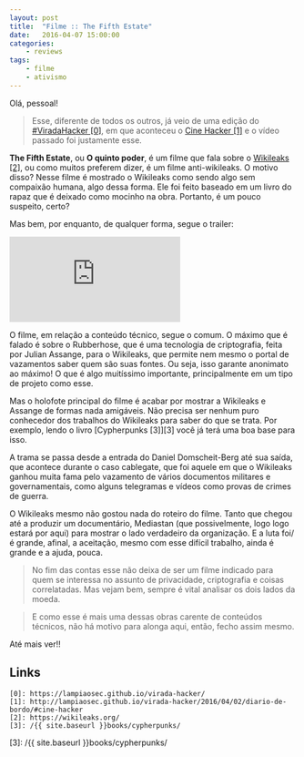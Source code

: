```yaml
---
layout: post
title:	"Filme :: The Fifth Estate"
date:	2016-04-07 15:00:00
categories:
    - reviews
tags:
    - filme
    - ativismo
---
```


Olá, pessoal!

> Esse, diferente de todos os outros, já veio de uma edição do [#ViradaHacker \[0\]][0], em que aconteceu o [Cine Hacker \[1\]][1] e o vídeo passado foi justamente esse.

**The Fifth Estate**, ou **O quinto poder**, é um filme que fala sobre o [Wikileaks \[2\]][2], ou como muitos preferem dizer, é um filme anti-wikileaks. O motivo disso? Nesse filme é mostrado o Wikileaks como sendo algo sem compaixão humana, algo dessa forma. Ele foi feito baseado em um livro do rapaz que é deixado como mocinho na obra. Portanto, é um pouco suspeito, certo?

Mas bem, por enquanto, de qualquer forma, segue o trailer:

<iframe src="https://www.youtube.com/embed/JV7S888zYm0" frameborder="0" allowfullscreen></iframe>

O filme, em relação a conteúdo técnico, segue o comum. O máximo que é falado é sobre o Rubberhose, que é uma tecnologia de criptografia, feita por Julian Assange, para o Wikileaks, que permite nem mesmo o portal de vazamentos saber quem são suas fontes. Ou seja, isso garante anonimato ao máximo! O que é algo muitíssimo importante, principalmente em um tipo de projeto como esse.

Mas o holofote principal do filme é acabar por mostrar a Wikileaks e Assange de formas nada amigáveis. Não precisa ser nenhum puro conhecedor dos trabalhos do Wikileaks para saber do que se trata. Por exemplo, lendo o livro [Cypherpunks \[3\]][3] você já terá uma boa base para isso.

A trama se passa desde a entrada do Daniel Domscheit-Berg até sua saída, que acontece durante o caso cablegate, que foi aquele em que o Wikileaks ganhou muita fama pelo vazamento de vários documentos militares e governamentais, como alguns telegramas e vídeos como provas de crimes de guerra.

O Wikileaks mesmo não gostou nada do roteiro do filme. Tanto que chegou até a produzir um documentário, Mediastan (que possivelmente, logo logo estará por aqui) para mostrar o lado verdadeiro da organização. E a luta foi/é grande, afinal, a aceitação, mesmo com esse difícil trabalho, ainda é grande e a ajuda, pouca.
 
> No fim das contas esse não deixa de ser um filme indicado para quem se interessa no assunto de privacidade, criptografia e coisas correlatadas. Mas vejam bem, sempre é vital analisar os dois lados da moeda.

> E como esse é mais uma dessas obras carente de conteúdos técnicos, não há motivo para alonga aqui, então, fecho assim mesmo.

Até mais ver!!

## Links

~~~
[0]: https://lampiaosec.github.io/virada-hacker/
[1]: http://lampiaosec.github.io/virada-hacker/2016/04/02/diario-de-bordo/#cine-hacker
[2]: https://wikileaks.org/
[3]: /{{ site.baseurl }}books/cypherpunks/
~~~

[0]: https://lampiaosec.github.io/virada-hacker/
[1]: http://lampiaosec.github.io/virada-hacker/2016/04/02/diario-de-bordo/#cine-hacker
[2]: https://wikileaks.org/
[3]: /{{ site.baseurl }}books/cypherpunks/
